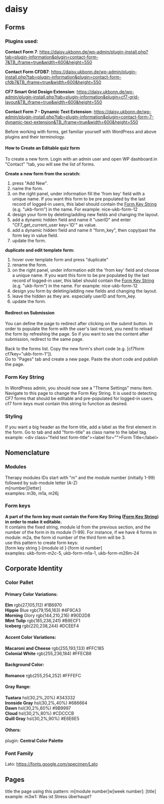 # daisy

## Forms
### Plugins used:

**Contact Form 7**: https://daisy.ukbonn.de/wp-admin/plugin-install.php?tab=plugin-information&plugin=contact-form-7&TB_iframe=true&width=600&height=550

**Contact Form CFDB7**: https://daisy.ukbonn.de/wp-admin/plugin-install.php?tab=plugin-information&plugin=contact-form-cfdb7&TB_iframe=true&width=600&height=550

**CF7 Smart Grid Design Extension**: https://daisy.ukbonn.de/wp-admin/plugin-install.php?tab=plugin-information&plugin=cf7-grid-layout&TB_iframe=true&width=600&height=550

**Contact Form 7 - Dynamic Text Extension**: https://daisy.ukbonn.de/wp-admin/plugin-install.php?tab=plugin-information&plugin=contact-form-7-dynamic-text-extension&TB_iframe=true&width=600&height=550

Before working with forms, get familiar yourself with WordPress and above plugins and their terminology.

#### How to Create an Editable quiz form 

To create a new form. Login with an admin user and open WP dashboard.in "Contact" "tab, you will see the list of forms.

**Create a new form from the scratch:**
1. press "Add New".
2. name the form. 
3. on the right panel, under information fill the 'from key' field with a unique name. If you want this form to be pre populated by the last record of logged-in users, this label should contain the [Form Key String](#form-key-string) (e.g. "ukb-form") in the name. For example: nice-ukb-form-12
4. design your form by deleting/adding new fields and changing the layout. 
5. add a dynamic hidden field and name it "userID" and enter "CF7_get_current_user key='ID'" as value.
6. add a dynamic hidden field and name it "form_key", then copy/past the form key in value field.
7. update the form.

**duplicate and edit template form:**
1. hover over template form and press "duplicate"
2. rename the form.
3. on the right panel, under information edit the 'from key' field and choose a unique name. If you want this form to be pre populated by the last record of logged-in user, this label should contain the [Form Key String](#form-key-string) (e.g. "ukb-form") in the name. For example: nice-ukb-form-12
4. design you form by deleting/adding new fields and changing the layout. 
5. leave the hidden as they are. especially userID and form_key.
6. update the form.

#### Redirect on Submission ##
You can define the page to redirect after clicking on the submit button. In order to populate the form with the user's last record, you need to reload the form by refreshing the page. So if you want to see the content after submission, redirect to the same page. 


Back to the forms list. Copy the new form's short code (e.g. [cf7form cf7key="ukb-form-1"]).</br>
Go to "Pages" tab and create a new page. Paste the short code and publish the page.



### Form Key String

In WordPress admin, you should now see a "Theme Settings" menu item. Navigate to this page to change the Form Key String. It is used to detecting CF7 forms that should be editable and pre-populated for logged-in users. cf7 form keys must contain this string to function as desired.


### Styling
If you want a big header as the form title, add a label as the first element in the form. Go to <HTML/> tab and add "form-title" as class name to the label tag. </br>
example: \<div class="field text  form-title">\<label for="">Form Title\</label>

## Nomenclature

### Modules
Therapy modules IDs start with "m" and the module number (initially 1-99) followed by sub-module letter (A-Z) </br>
m\[number]\[letter]</br>
examples: m3b, m1a, m26j</br>

### Form keys
**A part of the form key must contain the Form Key String ([Form Key String](#form-key-string)) in order to make it editable.**</br>
It contains the fixed string, module id from the previous section, and the number of the form in its module (1-99). For instance, if we have 4 forms in module: m2a, the form id number of the third form will be 3.</br>
use this pattern to create form keys:</br>
\[form key string ]-\[module id ]-\[form id number]</br>
examples: ukb-form-m2c-5, ukb-form-m1a-1, ukb-form-m26m-24</br>


## Corporate Identity ##
### Color Pallet 

#### Primary Color Variations:
**Elm** rgb(27,105,112)  #1B6970 </br>
**Hippie** Blue rgb(79,156,163) #4F9CA3 </br>
**Morning** Glory rgb(144,210,216) #90D2D8 </br>
**Mint Tulip** rgb(185,236,241) #B9ECF1 </br>
**Iceberg** rgb(220,238,244) #DCEEF4 </br>

#### Accent Color Variations:
**Macaroni and Cheese** rgb(255,193,133) #FFC185 </br>
**Colonial White** rgb(255,236,184) #FFECB8 </br>
 
#### Background Color:
**Romance** rgb(255,254,252) #FFFEFC </br>

#### Gray Range:
**Tuatara** hsl(30,2%,20%) #343332 </br>
**Ironside Gray** hsl(30,2%,40%) #686664 </br>
**Dawn** hsl(30,2%,60%) #9B9997 </br>
**Cloud** hsl(30,2%,80%) #CDCCCB </br>
**Quill Gray** hsl(30,2%,90%) #E6E6E5 </br>

#### Others:


plugin: **Central Color Palette**

### Font Family
Lato: https://fonts.google.com/specimen/Lato

## Pages
title the page using this pattern: m[module number]w[week number]: [title]
example:
m3w1: Was ist Stress überhaupt?
